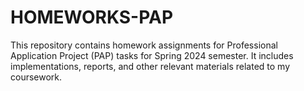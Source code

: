 # HOMEWORKS-PAP
This repository contains homework assignments for Professional Application Project (PAP) tasks for Spring 2024 semester. It includes implementations, reports, and other relevant materials related to my coursework.
